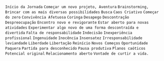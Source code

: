 `Início da Jornada` `Começar um novo projeto, Aventura` `Brainstorming,
Brincar com as mais diversas possibilidades` `Busca` `Caos Criativo` `Começar
do zero` `Convivência Afetuosa` `Coringa` `Desapego` `Descontração`
`Despreocupação` `Encontro novo e revigorante` `Estar aberto para novas
atividades` `Experimentar algo novo de uma forma descontraída e divertida`
`Falta de responsabilidade` `Indecisão` `Inexperiência profissional`
`Ingenuidade` `Inocência` `Insensatez` `Irresponsabilidade` `leviandade`
`Liberdade` `Libertação` `Reinício` `Novos Começos` `Oportunidade` `Paquera`
`Partida para desconhecido` `Pausa produtiva` `Planos caóticos` `Potencial
original` `Relacionamento aberto` `Vontade de curtir a vida.`

